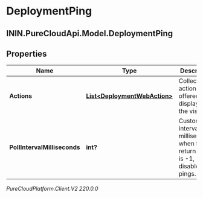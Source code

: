 # DeploymentPing

## ININ.PureCloudApi.Model.DeploymentPing

## Properties

|Name | Type | Description | Notes|
|------------ | ------------- | ------------- | -------------|
| **Actions** | [**List&lt;DeploymentWebAction&gt;**](DeploymentWebAction) | Collection of actions to be offered or displayed to the visitor. | [optional] |
| **PollIntervalMilliseconds** | **int?** | Custom poll interval in milliseconds; when the return value is -1, disable pings. | [optional] |



_PureCloudPlatform.Client.V2 220.0.0_
